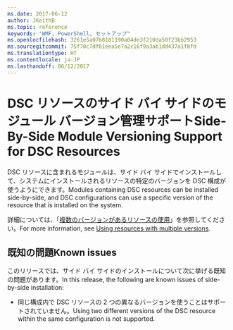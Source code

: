 ```yaml
---
ms.date: 2017-06-12
author: JKeithB
ms.topic: reference
keywords: "WMF, PowerShell, セットアップ"
ms.openlocfilehash: 3261e5a07b8181190a04de3f210da50f23bb2953
ms.sourcegitcommit: 75f70c7df01eea5e7a2c16f9a3ab1dd437a1f8fd
ms.translationtype: HT
ms.contentlocale: ja-JP
ms.lasthandoff: 06/12/2017
---
```

# <a name="side-by-side-module-versioning-support-for-dsc-resources"></a><span data-ttu-id="d0919-102">DSC リソースのサイド バイ サイドのモジュール バージョン管理サポート</span><span class="sxs-lookup"><span data-stu-id="d0919-102">Side-By-Side Module Versioning Support for DSC Resources</span></span>

<span data-ttu-id="d0919-103">DSC リソースに含まれるモジュールは、サイド バイ サイドでインストールして、システムにインストールされるリソースの特定のバージョンを DSC 構成が使うようにできます。</span><span class="sxs-lookup"><span data-stu-id="d0919-103">Modules containing DSC resources can be installed side-by-side, and DSC configurations can use a specific version of the resource that is installed on the system.</span></span>

<span data-ttu-id="d0919-104">詳細については、「[複数のバージョンがあるリソースの使用](https://msdn.microsoft.com/powershell/dsc/sxsresource)」を参照してください。</span><span class="sxs-lookup"><span data-stu-id="d0919-104">For more information, see [Using resources with multiple versions](https://msdn.microsoft.com/powershell/dsc/sxsresource).</span></span>

## <a name="known-issues"></a><span data-ttu-id="d0919-105">既知の問題</span><span class="sxs-lookup"><span data-stu-id="d0919-105">Known issues</span></span>

<span data-ttu-id="d0919-106">このリリースでは、サイド バイ サイドのインストールについて次に挙げる既知の問題があります。</span><span class="sxs-lookup"><span data-stu-id="d0919-106">In this release, the following are known issues of side-by-side installation:</span></span>

-   <span data-ttu-id="d0919-107">同じ構成内で DSC リソースの 2 つの異なるバージョンを使うことはサポートされていません。</span><span class="sxs-lookup"><span data-stu-id="d0919-107">Using two different versions of the DSC resource within the same configuration is not supported.</span></span>

